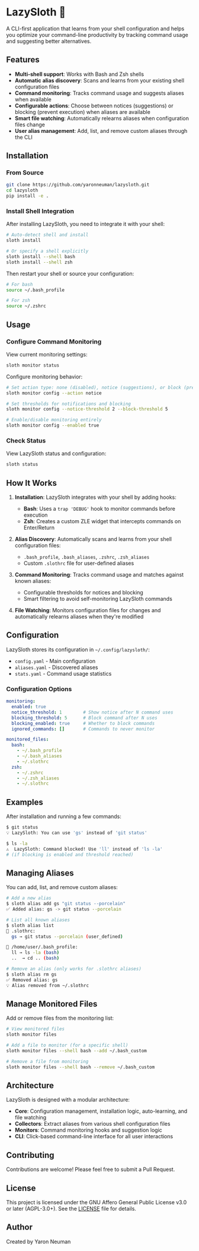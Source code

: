 # LazySloth 🦥

A CLI-first application that learns from your shell configuration and helps you optimize your command-line productivity by tracking command usage and suggesting better alternatives.

## Features

- **Multi-shell support**: Works with Bash and Zsh shells
- **Automatic alias discovery**: Scans and learns from your existing shell configuration files
- **Command monitoring**: Tracks command usage and suggests aliases when available
- **Configurable actions**: Choose between notices (suggestions) or blocking (prevent execution) when aliases are available
- **Smart file watching**: Automatically relearns aliases when configuration files change
- **User alias management**: Add, list, and remove custom aliases through the CLI

## Installation

### From Source

```bash
git clone https://github.com/yaronneuman/lazysloth.git
cd lazysloth
pip install -e .
```

### Install Shell Integration

After installing LazySloth, you need to integrate it with your shell:

```bash
# Auto-detect shell and install
sloth install

# Or specify a shell explicitly
sloth install --shell bash
sloth install --shell zsh
```

Then restart your shell or source your configuration:

```bash
# For bash
source ~/.bash_profile

# For zsh
source ~/.zshrc

```

## Usage

### Configure Command Monitoring

View current monitoring settings:

```bash
sloth monitor status
```

Configure monitoring behavior:

```bash
# Set action type: none (disabled), notice (suggestions), or block (prevent execution)
sloth monitor config --action notice

# Set thresholds for notifications and blocking
sloth monitor config --notice-threshold 2 --block-threshold 5

# Enable/disable monitoring entirely
sloth monitor config --enabled true
```

### Check Status

View LazySloth status and configuration:

```bash
sloth status
```

## How It Works

1. **Installation**: LazySloth integrates with your shell by adding hooks:
   - **Bash**: Uses a `trap 'DEBUG'` hook to monitor commands before execution
   - **Zsh**: Creates a custom ZLE widget that intercepts commands on Enter/Return

2. **Alias Discovery**: Automatically scans and learns from your shell configuration files:
   - `.bash_profile`, `.bash_aliases`, `.zshrc`, `.zsh_aliases`
   - Custom `.slothrc` file for user-defined aliases

3. **Command Monitoring**: Tracks command usage and matches against known aliases:
   - Configurable thresholds for notices and blocking
   - Smart filtering to avoid self-monitoring LazySloth commands

4. **File Watching**: Monitors configuration files for changes and automatically relearns aliases when they're modified

## Configuration

LazySloth stores its configuration in `~/.config/lazysloth/`:

- `config.yaml` - Main configuration
- `aliases.yaml` - Discovered aliases
- `stats.yaml` - Command usage statistics

### Configuration Options

```yaml
monitoring:
  enabled: true
  notice_threshold: 1        # Show notice after N command uses
  blocking_threshold: 5      # Block command after N uses
  blocking_enabled: true     # Whether to block commands
  ignored_commands: []       # Commands to never monitor

monitored_files:
  bash:
    - ~/.bash_profile
    - ~/.bash_aliases
    - ~/.slothrc
  zsh:
    - ~/.zshrc
    - ~/.zsh_aliases
    - ~/.slothrc
```

## Examples

After installation and running a few commands:

```bash
$ git status
💡 LazySloth: You can use 'gs' instead of 'git status'

$ ls -la
⚠️  LazySloth: Command blocked! Use 'll' instead of 'ls -la'
# (if blocking is enabled and threshold reached)
```

## Managing Aliases

You can add, list, and remove custom aliases:

```bash
# Add a new alias
$ sloth alias add gs "git status --porcelain"
✅ Added alias: gs -> git status --porcelain

# List all known aliases
$ sloth alias list
📁 .slothrc:
  gs → git status --porcelain (user_defined)

📁 /home/user/.bash_profile:
  ll → ls -la (bash)
  ..  → cd .. (bash)

# Remove an alias (only works for .slothrc aliases)
$ sloth alias rm gs
✅ Removed alias: gs
💡 Alias removed from ~/.slothrc
```

## Manage Monitored Files

Add or remove files from the monitoring list:

```bash
# View monitored files
sloth monitor files

# Add a file to monitor (for a specific shell)
sloth monitor files --shell bash --add ~/.bash_custom

# Remove a file from monitoring
sloth monitor files --shell bash --remove ~/.bash_custom
```

## Architecture

LazySloth is designed with a modular architecture:

- **Core**: Configuration management, installation logic, auto-learning, and file watching
- **Collectors**: Extract aliases from various shell configuration files
- **Monitors**: Command monitoring hooks and suggestion logic
- **CLI**: Click-based command-line interface for all user interactions

## Contributing

Contributions are welcome! Please feel free to submit a Pull Request.

## License

This project is licensed under the GNU Affero General Public License v3.0 or later (AGPL-3.0+). See the [LICENSE](LICENSE) file for details.

## Author

Created by Yaron Neuman